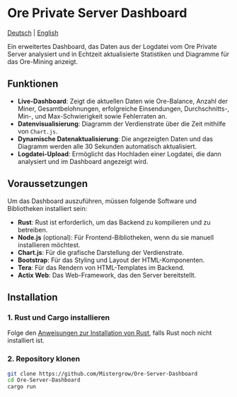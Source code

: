 # Ore Private Server Dashboard

[Deutsch](README.de.md) | [English](README.md)

Ein erweitertes Dashboard, das Daten aus der Logdatei vom Ore Private Server analysiert und in Echtzeit aktualisierte Statistiken und Diagramme für das Ore-Mining anzeigt.

## Funktionen

- **Live-Dashboard**: Zeigt die aktuellen Daten wie Ore-Balance, Anzahl der Miner, Gesamtbelohnungen, erfolgreiche Einsendungen, Durchschnitts-, Min-, und Max-Schwierigkeit sowie Fehlerraten an.
- **Datenvisualisierung**: Diagramm der Verdienstrate über die Zeit mithilfe von `Chart.js`.
- **Dynamische Datenaktualisierung**: Die angezeigten Daten und das Diagramm werden alle 30 Sekunden automatisch aktualisiert.
- **Logdatei-Upload**: Ermöglicht das Hochladen einer Logdatei, die dann analysiert und im Dashboard angezeigt wird.

## Voraussetzungen

Um das Dashboard auszuführen, müssen folgende Software und Bibliotheken installiert sein:

- **Rust**: Rust ist erforderlich, um das Backend zu kompilieren und zu betreiben.
- **Node.js** (optional): Für Frontend-Bibliotheken, wenn du sie manuell installieren möchtest.
- **Chart.js**: Für die grafische Darstellung der Verdienstrate.
- **Bootstrap**: Für das Styling und Layout der HTML-Komponenten.
- **Tera**: Für das Rendern von HTML-Templates im Backend.
- **Actix Web**: Das Web-Framework, das den Server bereitstellt.

## Installation

### 1. Rust und Cargo installieren

Folge den [Anweisungen zur Installation von Rust](https://www.rust-lang.org/tools/install), falls Rust noch nicht installiert ist.

### 2. Repository klonen

```bash
git clone https://github.com/Mistergrow/Ore-Server-Dashboard
cd Ore-Server-Dashboard
cargo run
